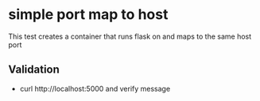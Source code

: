 simple port map to host
===============

This test creates a container that runs flask on and maps to the same
host port

Validation
------------
* curl http://localhost:5000 and verify message
